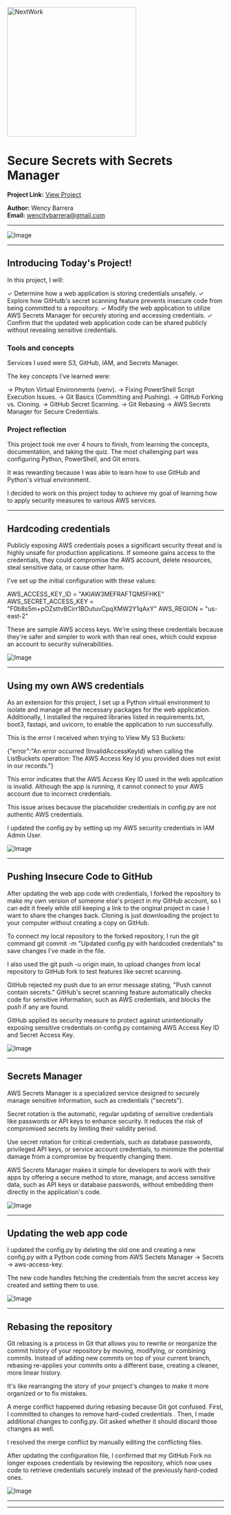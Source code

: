 <img src="https://cdn.prod.website-files.com/677c400686e724409a5a7409/6790ad949cf622dc8dcd9fe4_nextwork-logo-leather.svg" alt="NextWork" width="300" />

# Secure Secrets with Secrets Manager

**Project Link:** [View Project](http://learn.nextwork.org/projects/aws-security-secretsmanager)

**Author:** Wency Barrera  
**Email:** wencitybarrera@gmail.com

---

![Image](http://learn.nextwork.org/soothed_purple_vibrant_yak/uploads/aws-security-secretsmanager_r7s8t9u0)

---

## Introducing Today's Project!

In this project, I will:

✓ Determine how a web application is storing credentials unsafely.
✓ Explore how GitHutb's secret scanning feature prevents insecure code from being committed to a repository.
✓ Modify the web application to utilize AWS Secrets Manager for securely storing and accessing credentials. 
✓ Confirm that the updated web application code can be shared publicly without revealing sensitive credentials.

### Tools and concepts

Services I used were S3, GitHub, IAM, and Secrets Manager.

The key concepts I've learned were:

→ Phyton Virtual Environments (venv).
→ Fixing PowerShell Script Execution Issues.
→ Git Basics (Committing and Pushing).
→ GitHub Forking vs. Cloning.
→ GitHub Secret Scanning.
→ Git Rebasing
→  AWS Secrets Manager for Secure Credentials. 

### Project reflection

This project took me over 4 hours to finish, from learning the concepts, documentation, and taking the quiz. The most challenging part was configuring Python, PowerShell, and Git errors. 

It was rewarding because I was able to learn how to use GitHub and Python's virtual environment. 

I decided to work on this project today to achieve my goal of learning how to apply security measures to various AWS services. 

---

## Hardcoding credentials

Publicly exposing AWS credentials poses a significant security threat and is highly unsafe for production applications. If someone gains access to the credentials, they could compromise the AWS account, delete resources, steal sensitive data, or cause other harm. 

I've set up the initial configuration with these values:

AWS_ACCESS_KEY_ID = "AKIAW3MEFRAFTQM5FHKE"
AWS_SECRET_ACCESS_KEY = "F0b8s5m+pOZsttvBCirr1BOutuvCpqXMW2Y1qAxY"
AWS_REGION = "us-east-2"


These are sample AWS access keys. We're using these credentials because they're safer and simpler to work with than real ones, which could expose an account to security vulnerabilities. 


![Image](http://learn.nextwork.org/soothed_purple_vibrant_yak/uploads/aws-security-secretsmanager_j2k3l4m5)

---

## Using my own AWS credentials

As an extension for this project, I set up a Python virtual environment to isolate and manage all the necessary packages for the web application. Additionally, I installed the required libraries listed in requirements.txt, boot3, fastapi, and uvicorn, to enable the application to run successfully. 

This is the error I received when trying to View My S3 Buckets: 

{"error":"An error occurred (InvalidAccessKeyId) when calling the ListBuckets operation: The AWS Access Key Id you provided does not exist in our records."}

This error indicates that the AWS Access Key ID used in the web application is invalid. Although the app is running, it cannot connect to your AWS account due to incorrect credentials. 

This issue arises because the placeholder credentials in config.py are not authentic AWS credentials. 

I updated the config.py by setting up my AWS security credentials in IAM Admin User.  

![Image](http://learn.nextwork.org/soothed_purple_vibrant_yak/uploads/aws-security-secretsmanager_wghjteykut)

---

## Pushing Insecure Code to GitHub

After updating the web app code with credentials, I forked the repository to make my own version of someone else's project in my GitHub account, so I can edit it freely while still keeping a link to the original project in case I want to share the changes back. Cloning is just downloading the project to your computer without creating a copy on GitHub.  

To connect my local repository to the forked repository, I run the git command git commit -m "Updated config.py with hardcoded credentials" to save changes I've made in the file. 

I also used the git push -u origin main, to upload changes from local repository to GitHub fork to test features like secret scanning. 



GitHub rejected my push due to an error message stating, "Push cannot contain secrets." GitHub's secret scanning feature automatically checks code for sensitive information, such as AWS credentials, and blocks the push if any are found. 

GitHub applied its security measure to protect against unintentionally exposing sensitive credentials on config.py containing AWS Access Key ID and Secret Access Key.  

![Image](http://learn.nextwork.org/soothed_purple_vibrant_yak/uploads/aws-security-secretsmanager_o2p3q4r5)

---

## Secrets Manager

AWS Secrets Manager is a specialized service designed to securely manage sensitive information, such as credentials ("secrets").

Secret rotation is the automatic, regular updating of sensitive credentials like passwords or API keys to enhance security. It reduces the risk of compromised secrets by limiting their validity period. 

Use secret rotation for critical credentials, such as database passwords, privileged API keys, or service account credentials, to minimize the potential damage from a compromise by frequently changing them.  

AWS Secrets Manager makes it simple for developers to work with their apps by offering a secure method to store, manage, and access sensitive data, such as API keys or database passwords, without embedding them directly in the application's code.  

![Image](http://learn.nextwork.org/soothed_purple_vibrant_yak/uploads/aws-security-secretsmanager_h2i3j4k5)

---

## Updating the web app code

I updated the config.py by deleting the old one and creating a new config.py with a Python code coming from AWS Sectets Manager  → Secrets → aws-access-key.

The new code handles fetching the credentials from the secret access key created and setting them to use. 

![Image](http://learn.nextwork.org/soothed_purple_vibrant_yak/uploads/aws-security-secretsmanager_v0w1x2y3)

---

## Rebasing the repository

Git rebasing is a process in Git that allows you to rewrite or reorganize the commit history of your repository by moving, modifying, or combining commits. Instead of adding new commits on top of your current branch, rebasing re-applies your commits onto a different base, creating a cleaner, more linear history. 

It's like rearranging the story of your project's changes to make it more organized or to fix mistakes. 

A merge conflict happened during rebasing because Git got confused. First, I committed to changes to remove hard-coded credentials . Then, I made additional changes to config.py. Git asked whether it should discard those changes as well. 

I resolved the merge conflict by manually editing the conflicting files. 

After updating the configuration file, I confirmed that my GitHub Fork no longer exposes credentials by reviewing the repository, which now uses code to retrieve credentials securely instead of the previously hard-coded ones. 

![Image](http://learn.nextwork.org/soothed_purple_vibrant_yak/uploads/aws-security-secretsmanager_t5u6v7w8)

---

---
